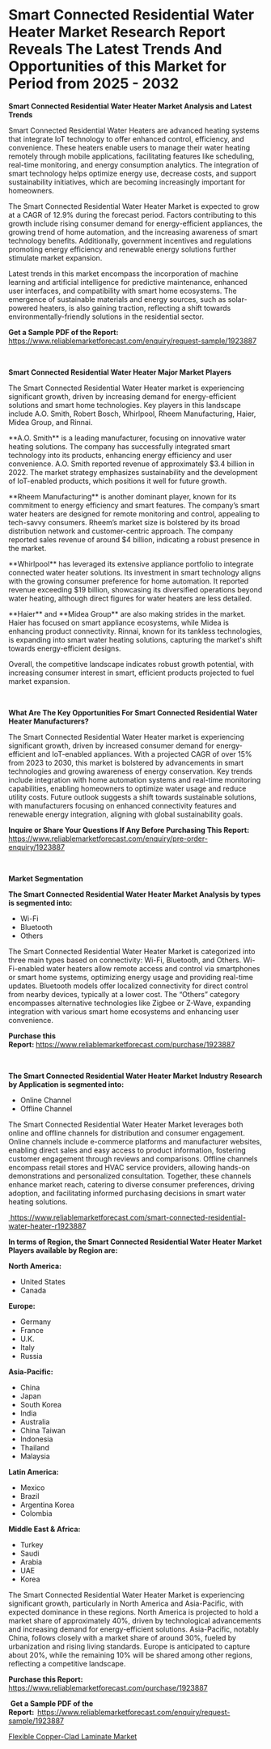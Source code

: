 <p><h1>Smart Connected Residential Water Heater Market Research Report Reveals The Latest Trends And Opportunities of this Market for Period from 2025 - 2032</h1></p><p><strong>Smart Connected Residential Water Heater Market Analysis and Latest Trends</strong></p>
<p><p>Smart Connected Residential Water Heaters are advanced heating systems that integrate IoT technology to offer enhanced control, efficiency, and convenience. These heaters enable users to manage their water heating remotely through mobile applications, facilitating features like scheduling, real-time monitoring, and energy consumption analytics. The integration of smart technology helps optimize energy use, decrease costs, and support sustainability initiatives, which are becoming increasingly important for homeowners.</p><p>The Smart Connected Residential Water Heater Market is expected to grow at a CAGR of 12.9% during the forecast period. Factors contributing to this growth include rising consumer demand for energy-efficient appliances, the growing trend of home automation, and the increasing awareness of smart technology benefits. Additionally, government incentives and regulations promoting energy efficiency and renewable energy solutions further stimulate market expansion. </p><p>Latest trends in this market encompass the incorporation of machine learning and artificial intelligence for predictive maintenance, enhanced user interfaces, and compatibility with smart home ecosystems. The emergence of sustainable materials and energy sources, such as solar-powered heaters, is also gaining traction, reflecting a shift towards environmentally-friendly solutions in the residential sector.</p></p>
<p><strong>Get a Sample PDF of the Report:&nbsp;</strong> <a href="https://www.reliablemarketforecast.com/enquiry/request-sample/1923887?utm_campaign=2778&utm_medium=2&utm_source=Github&utm_content=ia&utm_term=28032025&utm_id=smart-connected-residential-water-heater">https://www.reliablemarketforecast.com/enquiry/request-sample/1923887</a></p>
<p>&nbsp;</p>
<p><strong>Smart Connected Residential Water Heater Major Market Players</strong></p>
<p><p>The Smart Connected Residential Water Heater market is experiencing significant growth, driven by increasing demand for energy-efficient solutions and smart home technologies. Key players in this landscape include A.O. Smith, Robert Bosch, Whirlpool, Rheem Manufacturing, Haier, Midea Group, and Rinnai.</p><p>**A.O. Smith** is a leading manufacturer, focusing on innovative water heating solutions. The company has successfully integrated smart technology into its products, enhancing energy efficiency and user convenience. A.O. Smith reported revenue of approximately $3.4 billion in 2022. The market strategy emphasizes sustainability and the development of IoT-enabled products, which positions it well for future growth.</p><p>**Rheem Manufacturing** is another dominant player, known for its commitment to energy efficiency and smart features. The company’s smart water heaters are designed for remote monitoring and control, appealing to tech-savvy consumers. Rheem’s market size is bolstered by its broad distribution network and customer-centric approach. The company reported sales revenue of around $4 billion, indicating a robust presence in the market.</p><p>**Whirlpool** has leveraged its extensive appliance portfolio to integrate connected water heater solutions. Its investment in smart technology aligns with the growing consumer preference for home automation. It reported revenue exceeding $19 billion, showcasing its diversified operations beyond water heating, although direct figures for water heaters are less detailed. </p><p>**Haier** and **Midea Group** are also making strides in the market. Haier has focused on smart appliance ecosystems, while Midea is enhancing product connectivity. Rinnai, known for its tankless technologies, is expanding into smart water heating solutions, capturing the market's shift towards energy-efficient designs.</p><p>Overall, the competitive landscape indicates robust growth potential, with increasing consumer interest in smart, efficient products projected to fuel market expansion.</p></p>
<p>&nbsp;</p>
<p><strong>What Are The Key Opportunities For Smart Connected Residential Water Heater Manufacturers?</strong></p>
<p><p>The Smart Connected Residential Water Heater market is experiencing significant growth, driven by increased consumer demand for energy-efficient and IoT-enabled appliances. With a projected CAGR of over 15% from 2023 to 2030, this market is bolstered by advancements in smart technologies and growing awareness of energy conservation. Key trends include integration with home automation systems and real-time monitoring capabilities, enabling homeowners to optimize water usage and reduce utility costs. Future outlook suggests a shift towards sustainable solutions, with manufacturers focusing on enhanced connectivity features and renewable energy integration, aligning with global sustainability goals.</p></p>
<p><strong>Inquire or Share Your Questions If Any Before Purchasing This Report:</strong> <a href="https://www.reliablemarketforecast.com/enquiry/pre-order-enquiry/1923887?utm_campaign=2778&utm_medium=2&utm_source=Github&utm_content=ia&utm_term=28032025&utm_id=smart-connected-residential-water-heater">https://www.reliablemarketforecast.com/enquiry/pre-order-enquiry/1923887</a></p>
<p>&nbsp;</p>
<p><strong>Market Segmentation</strong></p>
<p><strong>The Smart Connected Residential Water Heater Market Analysis by types is segmented into:</strong></p>
<p><ul><li>Wi-Fi</li><li>Bluetooth</li><li>Others</li></ul></p>
<p><p>The Smart Connected Residential Water Heater Market is categorized into three main types based on connectivity: Wi-Fi, Bluetooth, and Others. Wi-Fi-enabled water heaters allow remote access and control via smartphones or smart home systems, optimizing energy usage and providing real-time updates. Bluetooth models offer localized connectivity for direct control from nearby devices, typically at a lower cost. The “Others” category encompasses alternative technologies like Zigbee or Z-Wave, expanding integration with various smart home ecosystems and enhancing user convenience.</p></p>
<p><strong>Purchase this Report:&nbsp;</strong><a href="https://www.reliablemarketforecast.com/purchase/1923887?utm_campaign=2778&utm_medium=2&utm_source=Github&utm_content=ia&utm_term=28032025&utm_id=smart-connected-residential-water-heater">https://www.reliablemarketforecast.com/purchase/1923887</a></p>
<p>&nbsp;</p>
<p><strong>The Smart Connected Residential Water Heater Market Industry Research by Application is segmented into:</strong></p>
<p><ul><li>Online Channel</li><li>Offline Channel</li></ul></p>
<p><p>The Smart Connected Residential Water Heater Market leverages both online and offline channels for distribution and consumer engagement. Online channels include e-commerce platforms and manufacturer websites, enabling direct sales and easy access to product information, fostering customer engagement through reviews and comparisons. Offline channels encompass retail stores and HVAC service providers, allowing hands-on demonstrations and personalized consultation. Together, these channels enhance market reach, catering to diverse consumer preferences, driving adoption, and facilitating informed purchasing decisions in smart water heating solutions.</p></p>
<p><a href="https://www.reliablemarketforecast.com/smart-connected-residential-water-heater-r1923887?utm_campaign=2778&utm_medium=2&utm_source=Github&utm_content=ia&utm_term=28032025&utm_id=smart-connected-residential-water-heater">&nbsp;https://www.reliablemarketforecast.com/smart-connected-residential-water-heater-r1923887</a></p>
<p><strong>In terms of Region, the Smart Connected Residential Water Heater Market Players available by Region are:</strong></p>
<p>
    <p> <strong> North America: </strong>
        <ul>
            <li>United States</li>
            <li>Canada</li>
        </ul>
        </p> 
    <p> <strong> Europe: </strong>
        <ul>
            <li>Germany</li>
            <li>France</li>
            <li>U.K.</li>
            <li>Italy</li>
            <li>Russia</li>
        </ul>
        </p> 
    <p> <strong> Asia-Pacific: </strong>
        <ul>
            <li>China</li>
            <li>Japan</li>
            <li>South Korea</li>
            <li>India</li>
            <li>Australia</li>
            <li>China Taiwan</li>
            <li>Indonesia</li>
            <li>Thailand</li>
            <li>Malaysia</li>
        </ul>
        </p> 
    <p> <strong> Latin America: </strong>
        <ul>
            <li>Mexico</li>
            <li>Brazil</li>
            <li>Argentina Korea</li>
            <li>Colombia</li>
        </ul>
        </p> 
    <p> <strong> Middle East & Africa: </strong>
        <ul>
            <li>Turkey</li>
            <li>Saudi</li>
            <li>Arabia</li>
            <li>UAE</li>
            <li>Korea</li>
        </ul>
    </p>
    </p>
<p><p>The Smart Connected Residential Water Heater Market is experiencing significant growth, particularly in North America and Asia-Pacific, with expected dominance in these regions. North America is projected to hold a market share of approximately 40%, driven by technological advancements and increasing demand for energy-efficient solutions. Asia-Pacific, notably China, follows closely with a market share of around 30%, fueled by urbanization and rising living standards. Europe is anticipated to capture about 20%, while the remaining 10% will be shared among other regions, reflecting a competitive landscape.</p></p>
<p><strong>Purchase this Report: </strong><a href="https://www.reliablemarketforecast.com/purchase/1923887?utm_campaign=2778&utm_medium=2&utm_source=Github&utm_content=ia&utm_term=28032025&utm_id=smart-connected-residential-water-heater">https://www.reliablemarketforecast.com/purchase/1923887</a></p>
<p>&nbsp;<strong>Get a Sample PDF of the Report:&nbsp;&nbsp;</strong><a href="https://www.reliablemarketforecast.com/enquiry/request-sample/1923887?utm_campaign=2778&utm_medium=2&utm_source=Github&utm_content=ia&utm_term=28032025&utm_id=smart-connected-residential-water-heater">https://www.reliablemarketforecast.com/enquiry/request-sample/1923887</a></p>
<p><strong></strong></p>
<p><p><a href="https://github.com/adyawafurber1/Market-Research-Report-List-1/blob/main/flexible-copper-clad-laminate-market.md?utm_campaign=2778&utm_medium=2&utm_source=Github&utm_content=ia&utm_term=28032025&utm_id=smart-connected-residential-water-heater">Flexible Copper-Clad Laminate Market</a></p></p>